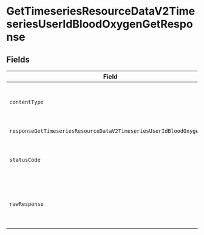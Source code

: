# GetTimeseriesResourceDataV2TimeseriesUserIdBloodOxygenGetResponse


## Fields

| Field                                                                                                  | Type                                                                                                   | Required                                                                                               | Description                                                                                            |
| ------------------------------------------------------------------------------------------------------ | ------------------------------------------------------------------------------------------------------ | ------------------------------------------------------------------------------------------------------ | ------------------------------------------------------------------------------------------------------ |
| `contentType`                                                                                          | *string*                                                                                               | :heavy_check_mark:                                                                                     | HTTP response content type for this operation                                                          |
| `responseGetTimeseriesResourceDataV2TimeseriesUserIdBloodOxygenGet`                                    | [shared.ClientFacingBloodOxygenTimeseries](../../models/shared/clientfacingbloodoxygentimeseries.md)[] | :heavy_minus_sign:                                                                                     | Successful Response                                                                                    |
| `statusCode`                                                                                           | *number*                                                                                               | :heavy_check_mark:                                                                                     | HTTP response status code for this operation                                                           |
| `rawResponse`                                                                                          | [AxiosResponse](https://axios-http.com/docs/res_schema)                                                | :heavy_minus_sign:                                                                                     | Raw HTTP response; suitable for custom response parsing                                                |